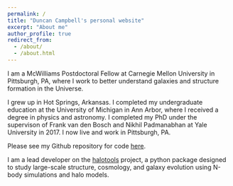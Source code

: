```yaml
---
permalink: /
title: "Duncan Campbell's personal website"
excerpt: "About me"
author_profile: true
redirect_from: 
  - /about/
  - /about.html
---
```


I am a McWilliams Postdoctoral Fellow at Carnegie Mellon University in Pittsburgh, PA, where I work to better understand galaxies and structure formation in the Universe.

I grew up in Hot Springs, Arkansas. I completed my undergraduate education at the University of Michigan in Ann Arbor, where I received a degree in physics and astronomy.  I completed my PhD under the supervison of Frank van den Bosch and Nikhil Padmanabhan at Yale University in 2017. I now live and work in Pittsburgh, PA.

Please see my Github repository for code [here](https://github.com/duncandc).

I am a lead developer on the [halotools](https://halotools.readthedocs.io/en/latest/) project, a python package designed to study large-scale structure, cosmology, and galaxy evolution using N-body simulations and halo models.
